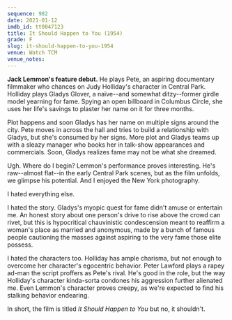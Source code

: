 ```yaml
---
sequence: 982
date: 2021-01-12
imdb_id: tt0047123
title: It Should Happen to You (1954)
grade: F
slug: it-should-happen-to-you-1954
venue: Watch TCM
venue_notes:
---
```


**Jack Lemmon's feature debut.** He plays Pete, an aspiring documentary filmmaker who chances on Judy Holliday's character in Central Park. Holliday plays Gladys Glover, a naïve--and somewhat ditzy--former girdle model yearning for fame. Spying an open billboard in Columbus Circle, she uses her life's savings to plaster her name on it for three months.

<!-- end -->

Plot happens and soon Gladys has her name on multiple signs around the city. Pete moves in across the hall and tries to build a relationship with Gladys, but she's consumed by her signs. More plot and Gladys teams up with a sleazy manager who books her in talk-show appearances and commercials. Soon, Gladys realizes fame may not be what she dreamed.

Ugh. Where do I begin? Lemmon's performance proves interesting. He's raw--almost flat--in the early Central Park scenes, but as the film unfolds, we glimpse his potential. And I enjoyed the New York photography.

I hated everything else.

I hated the story. Gladys's myopic quest for fame didn't amuse or entertain me. An honest story about one person's drive to rise above the crowd can rivet, but this is hypocritical chauvinistic condescension meant to reaffirm a woman's place as married and anonymous, made by a bunch of famous people cautioning the masses against aspiring to the very fame those elite possess.

I hated the characters too. Holliday has ample charisma, but not enough to overcome her character's egocentric behavior. Peter Lawford plays a rapey ad-man the script proffers as Pete's rival. He's good in the role, but the way Holliday's character kinda-sorta condones his aggression further alienated me. Even Lemmon's character proves creepy, as we're expected to find his stalking behavior endearing.

In short, the film is titled _It Should Happen to You_ but no, it shouldn't.
